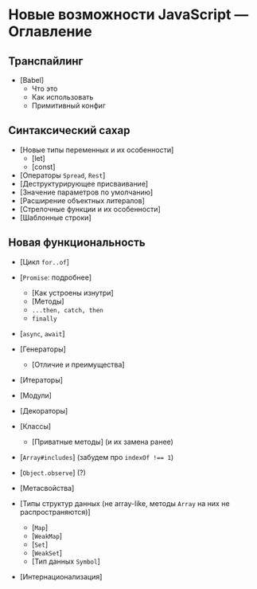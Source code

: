 # Новые возможности JavaScript — Оглавление

## Транспайлинг

- [Babel]
  - Что это
  - Как использовать
  - Примитивный конфиг

## Синтаксический сахар

- [Новые типы переменных и их особенности]
  - [let]
  - [const]
- [Операторы `Spread`, `Rest`]
- [Деструктурирующее присваивание]
- [Значение параметров по умолчанию]
- [Расширение объектных литералов]
- [Стрелочные функции и их особенности]
- [Шаблонные строки]

## Новая функциональность

- [Цикл `for..of`]
- [`Promise`: подробнее]
  - [Как устроены изнутри]
  - [Методы]
  - `...then, catch, then`
  - `finally`
- [`async`, `await`]
- [Генераторы]
  - [Отличие и преимущества]
- [Итераторы]

- [Модули]
- [Декораторы]
- [Классы]
  - [Приватные методы] (и их замена ранее)
- [`Array#includes`] (забудем про `indexOf !== 1`)
- [`Object.observe`] (?)
- [Метасвойства]
- [Типы структур данных (не array-like, методы `Array` на них не распространяются)]
  - [`Map`]
  - [`WeakMap`]
  - [`Set`]
  - [`WeakSet`]
  - [Тип данных `Symbol`]
- [Интернационализация]
